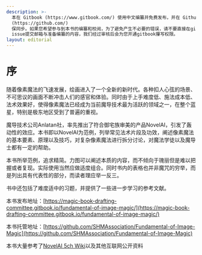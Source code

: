 ```yaml
---
description: >-
  本在 Gitbook (https://www.gitbook.com/) 使用中文编纂并免费发布，并在 Github
  (https://github.com/)
  保同步。如果您希望参与到本书的编纂和校阅，为了避免产生不必要的错误，请不要直接在github点击编辑并进行更新，而是通过提交PR，或者通过github
  issue提交邮箱与准备编纂的内容，我们经过审核后会为您开通gitbook攥写权限。
layout: editorial
---
```


# 序

随着像素魔法的飞速发展，绘画进入了一个全新的新时代。各种扣人心弦的场景、不可思议的画面不断冲击人们的感官和体验。同时由于上手难度低、施法成本低、法术效果好，使得像素魔法已经成为当前魔导技术最为活跃的领域之一，在整个蓝星，特别是极东地区受到了普遍的重视。

魔导技术公司Anlatan社，率先推出了符合御宅族审美的产品NovelAI，引发了轰动性的效应。本书即以NovelAI为范例，列举常见法术片段及功效，阐述像素魔法的基本要素、原理以及技巧，对复杂像素魔法进行拆分讨论，对魔法学徒以及魔导士都有一定的帮助。

本书所举范例，追求精简。力图可以阐述本质的内容，而不倾向于瑰丽但是难以把握或者复现。实际使用当然应做适度组合。同时书内的表格也并非魔咒的穷举，而是列出具有代表性的部分，而读者理应举一反三。

书中还包括了难度适中的习题，并提供了一些进一步学习的参考文献。



本书发布地址：[https://magic-book-drafting-committee.gitbook.io/fundamental-of-image-magic/](https://magic-book-drafting-committee.gitbook.io/fundamental-of-image-magic/)

本书托管地址：[https://github.com/SHMAssociation/Fundamental-of-Image-Magic](https://github.com/SHMAssociation/Fundamental-of-Image-Magic)

本书大量参考了[NovelAI 5ch Wiki](https://seesaawiki.jp/nai\_ch/)以及其他互联网公开资料
